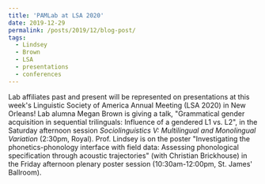 ```yaml
---
title: 'PAMLab at LSA 2020'
date: 2019-12-29
permalink: /posts/2019/12/blog-post/
tags:
  - Lindsey
  - Brown
  - LSA
  - presentations
  - conferences
---
```


Lab affiliates past and present will be represented on presentations at this week's Linguistic Society of America Annual Meeting (LSA 2020) in New Orleans!
Lab alumna Megan Brown is giving a talk, "Grammatical gender acquisition in sequential trilinguals: Influence of a gendered L1 vs. L2", in the Saturday afternoon session <i>Sociolinguistics V: Multilingual and Monolingual Variation</i> (2:30pm, Royal).
Prof. Lindsey is on the poster "Investigating the phonetics-phonology interface with field data: Assessing phonological specification through acoustic trajectories" (with Christian Brickhouse) in the Friday afternoon plenary poster session (10:30am-12:00pm, St. James' Ballroom).
